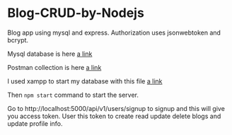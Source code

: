 # Blog-CRUD-by-Nodejs
 
Blog app using mysql and express. Authorization uses jsonwebtoken and bcrypt.

Mysql database is here [a link](https://github.com/Sourav9063/Blog-CRUD-by-Nodejs/blob/main/src/database/blog_api_database.sql )

Postman collection is here [a link](https://github.com/Sourav9063/Blog-CRUD-by-Nodejs/blob/main/NodeJsBlogAPI.postman_collection.json)

I used xampp to start my database with this file [a link](https://github.com/Sourav9063/Blog-CRUD-by-Nodejs/blob/main/src/database/blog_api_database.sql )

Then ```npm start``` command to start the server.

 Go to http://localhost:5000/api/v1/users/signup to signup and this will give you access token.
 User this token to create read update delete blogs and update profile info.
